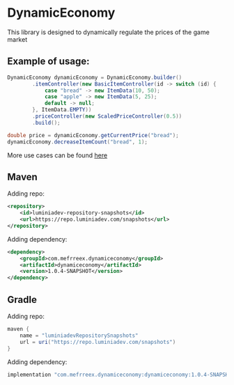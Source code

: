 # DynamicEconomy

This library is designed to dynamically regulate the prices of the game market

## Example of usage:
```java
DynamicEconomy dynamicEconomy = DynamicEconomy.builder()
        .itemController(new BasicItemController(id -> switch (id) {
            case "bread" -> new ItemData(10, 50);
            case "apple" -> new ItemData(5, 25);
            default -> null;
        }, ItemData.EMPTY))
        .priceController(new ScaledPriceController(0.5))
        .build();

double price = dynamicEconomy.getCurrentPrice("bread");
dynamicEconomy.decreaseItemCount("bread", 1);
```

More use cases can be found [here](docs/examples)

## Maven
Adding repo:
```xml
<repository>
    <id>luminiadev-repository-snapshots</id>
    <url>https://repo.luminiadev.com/snapshots</url>
</repository>
```

Adding dependency:
```xml
<dependency>
    <groupId>com.mefrreex.dynamiceconomy</groupId>
    <artifactId>dynamiceconomy</artifactId>
    <version>1.0.4-SNAPSHOT</version>
</dependency>
```

## Gradle
Adding repo:
```groovy
maven {
    name = "luminiadevRepositorySnapshots"
    url = uri("https://repo.luminiadev.com/snapshots")
}
```

Adding dependency:
```groovy
implementation "com.mefrreex.dynamiceconomy:dynamiceconomy:1.0.4-SNAPSHOT"
```
